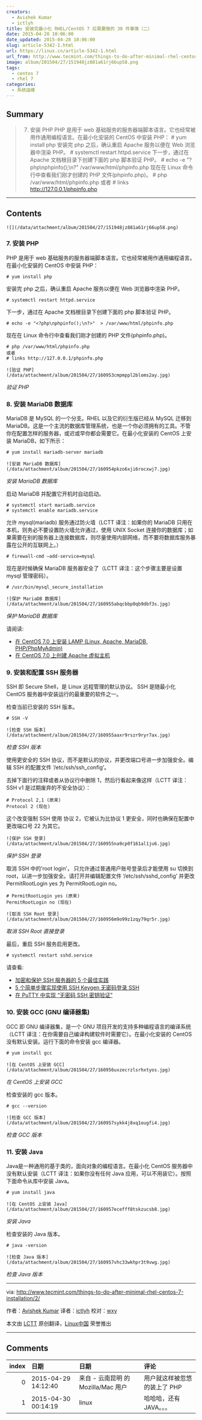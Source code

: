 ```yaml
---
creators:
  - Avishek Kumar
  - ictlyh
title: 安装完最小化 RHEL/CentOS 7 后需要做的 30 件事情（二）
date: 2015-04-28 10:06:00
date_updated: 2015-04-28 10:06:00
slug: article-5342-1.html
url: https://linux.cn/article-5342-1.html
url_from: http://www.tecmint.com/things-to-do-after-minimal-rhel-centos-7-installation/2/
image: album/201504/27/151948jz881a61rj66up58.png
tags:
  - centos 7
  - rhel 7
categories:
  - 系统运维
---
```


## Summary

> 7. 安装 PHP PHP 是用于 web 基础服务的服务器端脚本语言。它也经常被用作通用编程语言。在最小化安装的 CentOS 中安装 PHP： # yum install php  安装完 php 之后，确认重启 Apache 服务以便在 Web 浏览器中渲染 PHP。 # systemctl restart httpd.service  下一步，通过在 Apache 文档根目录下创建下面的 php 脚本验证 PHP。 # echo -e &quot;?php\nphpinfo();\n?&quot;  /var/www/html/phpinfo.php  现在在 Linux 命令行中查看我们刚才创建的 PHP 文件(phpinfo.php)。 # php /var/www/html/phpinfo.php 或者 # links http://127.0.0.1/phpinfo.php

***

<!-- more -->

## Contents

`![](/data/attachment/album/201504/27/151948jz881a61rj66up58.png)`

### 7. 安装 PHP

PHP 是用于 web 基础服务的服务器端脚本语言。它也经常被用作通用编程语言。在最小化安装的 CentOS 中安装 PHP：

```shell
# yum install php
```

安装完 php 之后，确认重启 Apache 服务以便在 Web 浏览器中渲染 PHP。

```shell
# systemctl restart httpd.service
```

下一步，通过在 Apache 文档根目录下创建下面的 php 脚本验证 PHP。

```shell
# echo -e "<?php\nphpinfo();\n?>"  > /var/www/html/phpinfo.php
```

现在在 Linux 命令行中查看我们刚才创建的 PHP 文件(phpinfo.php)。

```shell
# php /var/www/html/phpinfo.php
或者
# links http://127.0.0.1/phpinfo.php
```

`![验证 PHP](/data/attachment/album/201504/27/160953cmpmppl2bloms2ay.jpg)`

*验证 PHP*

### 8. 安装 MariaDB 数据库

MariaDB 是 MySQL 的一个分支。RHEL 以及它的衍生版已经从 MySQL 迁移到 MariaDB。这是一个主流的数据库管理系统，也是一个你必须拥有的工具。不管你在配置怎样的服务器，或迟或早你都会需要它。在最小化安装的 CentOS 上安装 MariaDB，如下所示：

```shell
# yum install mariadb-server mariadb
```

`![安装 MariaDB 数据库](/data/attachment/album/201504/27/160954pkzo6xji6rocxwj7.jpg)`

*安装 MariaDB 数据库*

启动 MariaDB 并配置它开机时自动启动。

```shell
# systemctl start mariadb.service
# systemctl enable mariadb.service
```

允许 mysql(mariadb) 服务通过防火墙（LCTT 译注：如果你的 MariaDB 只用在本机，则务必不要设置防火墙允许通过，使用 UNIX Socket 连接你的数据库；如果需要在别的服务器上连接数据库，则尽量使用内部网络，而不要将数据库服务暴露在公开的互联网上。）

```shell
# firewall-cmd –add-service=mysql
```

现在是时候确保 MariaDB 服务器安全了（LCTT 译注：这个步骤主要是设置 mysql 管理密码）。

```shell
# /usr/bin/mysql_secure_installation
```

`![保护 MariaDB 数据库](/data/attachment/album/201504/27/160955abqcbbp0qb9dbf3s.jpg)`

*保护 MariaDB 数据库*

请阅读:

* [在 CentOS 7.0 上安装 LAMP (Linux, Apache, MariaDB, PHP/PhpMyAdmin)](http://www.tecmint.com/install-lamp-in-centos-7/)
* [在 CentOS 7.0 上创建 Apache 虚拟主机](http://www.tecmint.com/apache-virtual-hosting-in-centos/)

### 9. 安装和配置 SSH 服务器

SSH 即 Secure Shell，是 Linux 远程管理的默认协议。 SSH 是随最小化 CentOS 服务器中安装运行的最重要的软件之一。

检查当前已安装的 SSH 版本。

```shell
# SSH -V
```

`![检查 SSH 版本](/data/attachment/album/201504/27/160955aaxr9rszr9ryr7ax.jpg)`

*检查 SSH 版本*

使用更安全的 SSH 协议，而不是默认的协议，并更改端口号进一步加强安全。编辑 SSH 的配置文件 ‘/etc/ssh/ssh\_config’。

去掉下面行的注释或者从协议行中删除 1，然后行看起来像这样（LCTT 译注： SSH v1 是过期废弃的不安全协议）：

```shell
# Protocol 2,1 (原来)
Protocol 2 (现在)
```

这个改变强制 SSH 使用 协议 2，它被认为比协议 1 更安全，同时也确保在配置中更改端口号 22 为其它。

`![保护 SSH 登录](/data/attachment/album/201504/27/160955na9cp0f161al1ju6.jpg)`

*保护 SSH 登录*

取消 SSH 中的‘root login’， 只允许通过普通用户账号登录后才能使用 su 切换到 root，以进一步加强安全。请打开并编辑配置文件 ‘/etc/ssh/sshd\_config’ 并更改 PermitRootLogin yes 为 PermitRootLogin no。

```shell
# PermitRootLogin yes (原来) 
PermitRootLogin no (现在)
```

`![取消 SSH Root 登录](/data/attachment/album/201504/27/160956m9o99z1zqy79qr5r.jpg)`

*取消 SSH Root 直接登录*

最后，重启 SSH 服务启用更改。

```shell
# systemctl restart sshd.service
```

请查看:

* [加密和保护 SSH 服务器的 5 个最佳实践](http://www.tecmint.com/5-best-practices-to-secure-and-protect-ssh-server/)
* [5 个简单步骤实现使用 SSH Keygen 无密码登录 SSH](http://www.tecmint.com/ssh-passwordless-login-using-ssh-keygen-in-5-easy-steps/)
* [在 PuTTY 中实现 “无密码 SSH 密钥验证”](http://www.tecmint.com/ssh-passwordless-login-with-putty/)

### 10. 安装 GCC (GNU 编译器集)

GCC 即 GNU 编译器集，是一个 GNU 项目开发的支持多种编程语言的编译系统（LCTT 译注：在你需要自己编译构建软件时需要它）。在最小化安装的 CentOS 没有默认安装。运行下面的命令安装 gcc 编译器。

```shell
# yum install gcc
```

`![在 CentOS 上安装 GCC](/data/attachment/album/201504/27/160956uxzecrzlsrhxtyos.jpg)`

*在 CentOS 上安装 GCC*

检查安装的 gcc 版本。

```shell
# gcc --version
```

`![检查 GCC 版本](/data/attachment/album/201504/27/160957sykk4j8xq1ougfi4.jpg)`

*检查 GCC 版本*

### 11. 安装 Java

Java是一种通用的基于类的，面向对象的编程语言。在最小化 CentOS 服务器中没有默认安装（LCTT 译注：如果你没有任何 Java 应用，可以不用装它）。按照下面命令从库中安装 Java。

```shell
# yum install java
```

`![在 CentOS 上安装 Java](/data/attachment/album/201504/27/160957ecefff8tskzucsb8.jpg)`

*安装 Java*

检查安装的 Java 版本。

```shell
# java -version
```

`![检查 Java 版本](/data/attachment/album/201504/27/160957vhc33wkhpr3t9vwg.jpg)`

*检查 Java 版本*

---

via: <http://www.tecmint.com/things-to-do-after-minimal-rhel-centos-7-installation/2/>

作者：[Avishek Kumar](http://www.tecmint.com/author/avishek/) 译者：[ictlyh](https://github.com/ictlyh) 校对：[wxy](https://github.com/wxy)

本文由 [LCTT](https://github.com/LCTT/TranslateProject) 原创翻译，[Linux中国](https://linux.cn/) 荣誉推出

***

## Comments

|   index | 日期                | 日期                                | 评论                         |
|--------:|:--------------------|:------------------------------------|:-----------------------------|
|       0 | 2015-04-29 14:12:40 | 来自 - 云南昆明 的 Mozilla/Mac 用户 | 用户就这样被忽悠的装上了 PHP |
|       1 | 2015-04-30 00:14:19 | linux                               | 哈哈哈，还有 JAVA。。。      |
